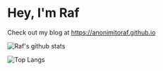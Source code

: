 # Hey, I'm Raf

Check out my blog at https://anonimitoraf.github.io

![Raf's github stats](https://github-readme-stats.vercel.app/api?username=anonimitoraf&show_icons=true&hide_border=true&theme=github_dark)

![Top
Langs](https://github-readme-stats.vercel.app/api/top-langs/?username=anonimitoraf&layout=compact&hide_border=true&exclude_repo=anonimitoraf.github.io&theme=github_dark)
